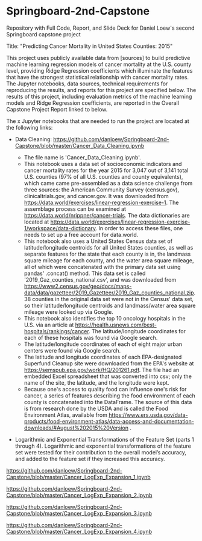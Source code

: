 # Springboard-2nd-Capstone
Repository with Full Code, Report, and Slide Deck for Daniel Loew's second Springboard capstone project

Title: "Predicting Cancer Mortality in United States Counties: 2015"

This project uses publicly available data from [sources] to build predictive machine learning regression models of cancer mortality at the U.S. county level, providing Ridge  Regression coefficients which illuminate the features that have the strongest statistical relationship with cancer mortality rates. The Jupyter notebooks, data sources, technical requirements for reproducing the results, and reports for this project are specified below. The results of this project, including evaluation metrics of the machine learning models and Ridge Regression coefficients, are reported in the Overall Capstone Project Report linked to below.

The x Jupyter notebooks that are needed to run the project are located at the following links:

- Data Cleaning:
  https://github.com/danloew/Springboard-2nd-Capstone/blob/master/Cancer_Data_Cleaning.ipynb
  
  - The file name is 'Cancer_Data_Cleaning.ipynb'.
  - This notebook uses a data set of socioeconomic indicators and cancer mortality rates for the year 2015 for 3,047 out of 3,141 total U.S. counties (97%    of all U.S. counties and county equivalents), which came came pre-assembled as a data science challenge from three sources: the American Community Survey (census.gov), clinicaltrials.gov, and cancer.gov. It was downloaded from https://data.world/exercises/linear-regression-exercise-1​. The assemblage process can be examined at ​https://data.world/nrippner/cancer-trials​. The data dictionaries are located at https://data.world/exercises/linear-regression-exercise-1/workspace/data-dictionary​. In order to access these files, one needs to set up a free account for data.world.
  - This notebook also uses a United States Census data set of latitude/longitude centroids for all United States counties, as well as separate features for the state that each county is in, the landmass square mileage for each county, and the water area square mileage, all of which were concatenated with the primary data set using pandas' .concat() method. This data set is called '2019_Gaz_counties_national.csv', and was downloaded from https://www2.census.gov/geo/docs/maps-data/data/gazetteer/2019_Gazetteer/2019_Gaz_counties_national.zip. 38 counties in the original data set were not in the Census' data set, so their latitude/longitude centroids and landmass/water area square mileage were looked up via Google.
  - This notebook also identifies the top 10 oncology hospitals in the U.S. via an article at https://health.usnews.com/best-hospitals/rankings/cancer. The latitude/longitude coordinates for each of these hospitals was found via Google search.
  - The latitude/longitude coordinates of each of eight major urban centers were found via Google search.
  - The latitude and longitude coordinates of each EPA-designated Superfund Cleanup site were downloaded from the EPA's website at https://semspub.epa.gov/work/HQ/201261.pdf. The file had an embedded Excel spreadsheet that was converted into csv; only the name of the site, the latitude, and the longitude were kept.
  - Because one's access to quality food can influence one's risk for cancer, a series of features describing the food environment of each county is concatenated into the DataFrame. The source of this data is from research done by the USDA and is called the Food Environment Atlas, available from https://www.ers.usda.gov/data-products/food-environment-atlas/data-access-and-documentation-downloads/#August%202015%20Version .
  
 - Logarithmic and Exponential Transformations of the Feature Set (parts 1 through 4). Logarithmic and exponential transformations of the feature set were tested for their contribution to the overall model’s accuracy, and added to the feature set if they increased this accuracy.
 
 https://github.com/danloew/Springboard-2nd-Capstone/blob/master/Cancer_LogExp_Expansion_1.ipynb
 
 https://github.com/danloew/Springboard-2nd-Capstone/blob/master/Cancer_LogExp_Expansion_2.ipynb
 
 https://github.com/danloew/Springboard-2nd-Capstone/blob/master/Cancer_LogExp_Expansion_3.ipynb
 
 https://github.com/danloew/Springboard-2nd-Capstone/blob/master/Cancer_LogExp_Expansion_4.ipynb 

